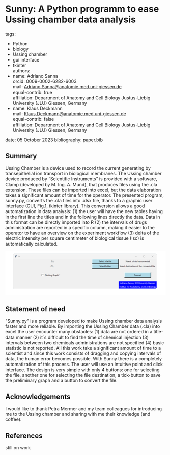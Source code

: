 
# Sunny: A Python programm to ease Ussing chamber data analysis
tags: 
  - Python
  - biology
  - Ussing chamber
  - gui interface
  - tkinter  
authors:
  - name: Adriano Sanna \
    orcid: 0009-0002-6282-6003\
    mail: Adriano.Sanna@anatomie.med.uni-giessen.de \
    equal-contrib: true \
    affiliation: Department of Anatomy and Cell Biology Justus-Liebig University (JLU) Giessen, Germany
  - name: Klaus Deckmann \
    mail: Klaus.Deckmann@anatomie.med.uni-giessen.de \
    equal-contrib: false \
    affiliation: Department of Anatomy and Cell Biology Justus-Liebig University (JLU) Giessen, Germany

date: 05 October 2023
bibliography: paper.bib

## Summary

Ussing Chamber is a device used to record the current generating by transepithelial ion transport in biological membranes. The Ussing chamber device produced by “Scientific Instruments” is provided with a software, Clamp (developed by M. Ing. A. Mund),  that produces files using the .cla extension. These files can be imported into excel, but the data elaboration takes a significant amount of time for the operator. The presented program, sunny.py, converts the .cla files into .xlsx file, thanks to a graphic user interface (GUI, Fig.1, tkinter library). This conversion allows a good automatization in data analysis: (1) the user will have the new tables having in the first line the titles and in the following lines directly the data. Data in this format can be directly imported into R (2) the intervals of drugs administration are reported in a specific column, making it easier to the operator to have an overview on the experiment workflow (3) delta of the electric Intensity per square centimeter of biological tissue (Isc) is automatically calculated.

![Figure 1: Sunny´s graphic user interface.](image.png)


## Statement of need

"Sunny.py" is a program developed to make Ussing chamber data analysis faster and more reliable. By importing the Ussing Chamber data (.cla) into excel the user encounter many obstacles: (1) data are not ordered in a title-data manner (2) it´s difficult to find the time of chemical injection (3) intervals between two chemicals administrations are not specified (4) basic statistic is not reported. All this work take a significant amount of time to a  scientist and since this work consists of dragging and copying intervals of data, the human error becomes possible. With Sunny there is a completely automatization of this process. The user will use an intuitive point and click interface. The design is very simple with only 4 buttons: one for selecting the file, another one for selecting the file destination, a tick-button to save the preliminary graph and a button to convert the file.

## Acknowledgements

I would like to thank Petra Mermer and my team colleagues for introducing me to the Ussing chamber and sharing with me their knowledge (and coffee).


## References
still on work

